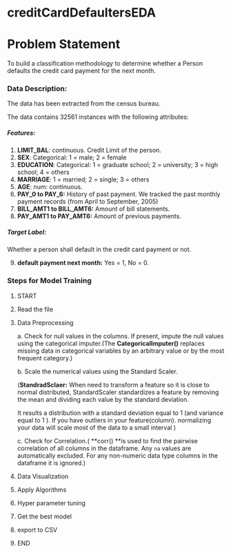 # creditCardDefaultersEDA

# Problem Statement

To build a classification methodology to determine whether  a Person defaults the credit card payment for the next month.

### Data Description:

The data has been extracted from the census bureau.

The data contains 32561 instances with the following attributes:



##### Features:

1.	**LIMIT_BAL**: continuous. Credit Limit of the person.
2.	**SEX**: Categorical: 1 = male; 2 = female
3.	**EDUCATION**: Categorical: 1 = graduate school; 2 = university; 3 = high school; 4 = others
4.	**MARRIAGE**: 1 = married; 2 = single; 3 = others
5.	**AGE**: num: continuous. 
6.	**PAY_0 to PAY_6:** History of past payment. We tracked the past monthly payment records (from April to September, 2005)
7.	**BILL_AMT1 to BILL_AMT6:** Amount of bill statements.
8.	**PAY_AMT1 to PAY_AMT6:** Amount of previous payments. 

##### Target Label:

Whether a person shall default in the credit card payment or not.

9.	**default payment next month:**  Yes = 1, No = 0.

### Steps for Model Training

1. START

2. Read the file

3. Data Preprocessing

   a. Check for null values in the columns. If present, impute the null values using the categorical imputer.(The **CategoricalImputer()** replaces missing data in categorical variables by an arbitrary value or by the most frequent category.)

   b. Scale the numerical values using the Standard Scaler.

   (**StandradSclaer:** When need to transform a feature so it is close to normal distributed, StandardScaler standardizes a feature by removing the mean and dividing each value by the standard deviation.

   It results a distribution with a standard deviation equal to 1 (and variance equal to 1 ). If you have outliers in your feature(column). normalizing your data will scale most of the data to a small interval  )

   c. Check for Correlation.( **corr() **is used to find the pairwise correlation of all columns in the dataframe. Any `na` values are automatically excluded. For any non-numeric data type columns in the dataframe it is ignored.)

   

4. Data Visualization

5. Apply Algorithms

6. Hyper parameter tuning

7. Get the best model

8. export to CSV

9. END
